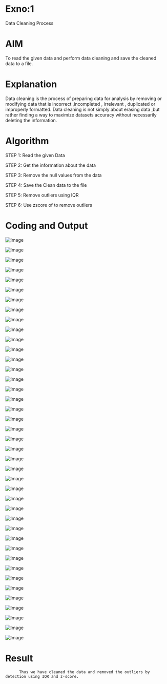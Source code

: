 # Exno:1
Data Cleaning Process

# AIM
To read the given data and perform data cleaning and save the cleaned data to a file.

# Explanation
Data cleaning is the process of preparing data for analysis by removing or modifying data that is incorrect ,incompleted , irrelevant , duplicated or improperly formatted. Data cleaning is not simply about erasing data ,but rather finding a way to maximize datasets accuracy without necessarily deleting the information.

# Algorithm
STEP 1: Read the given Data

STEP 2: Get the information about the data

STEP 3: Remove the null values from the data

STEP 4: Save the Clean data to the file

STEP 5: Remove outliers using IQR

STEP 6: Use zscore of to remove outliers

# Coding and Output
![Image](https://github.com/user-attachments/assets/6f51ef07-5810-44aa-b9f6-2534dc8c49cf)

![Image](https://github.com/user-attachments/assets/597b7d4b-4cda-4bed-94ff-6c6cbe021963)

![Image](https://github.com/user-attachments/assets/f9431648-bd22-4e8c-8ded-5fb7739a9bbd)

![Image](https://github.com/user-attachments/assets/270c6f25-e9ee-4300-a669-17229daa42fd)

![Image](https://github.com/user-attachments/assets/877b378f-f44c-4332-b840-92bf6d0695f3)

![Image](https://github.com/user-attachments/assets/ad1175b6-8ab0-407c-ae6d-0ba795e4f360)

![Image](https://github.com/user-attachments/assets/4de3daad-931c-4282-bf64-58078b15c921)

![Image](https://github.com/user-attachments/assets/5313c602-5993-4cc0-a606-b1fc0fe919b1)

![Image](https://github.com/user-attachments/assets/6ba5e134-5bd7-4e46-9205-7393ed8300ad)

![Image](https://github.com/user-attachments/assets/d4646da7-d271-4ca7-bf44-4733c8526e3d)

![Image](https://github.com/user-attachments/assets/a0b408f6-7b2f-4e7a-88b9-92e7f0f4dff7)

![Image](https://github.com/user-attachments/assets/fba061d1-24f3-4bc7-8332-34f09eda70d8)

![Image](https://github.com/user-attachments/assets/f3ea6c97-3343-4b9d-a8de-7b523f0a4072)

![Image](https://github.com/user-attachments/assets/20a326ad-6f13-4ac2-81a5-2dbffb21cc4b)

![Image](https://github.com/user-attachments/assets/794ece0e-b583-4053-b8e4-a3dc1b86cbed)

![Image](https://github.com/user-attachments/assets/af7a5020-a1f3-4d09-9e7f-f4b0cb4af580)

![Image](https://github.com/user-attachments/assets/85500810-3f1b-475c-9737-b361d2d734eb)

![Image](https://github.com/user-attachments/assets/e1717d42-35e9-4ae2-98cd-423d86b59f18)

![Image](https://github.com/user-attachments/assets/7ada1d7b-5141-44ff-9d1f-d81db575cad9)

![Image](https://github.com/user-attachments/assets/9183a53c-43d6-4c8e-9986-c915dbcb304c)

![Image](https://github.com/user-attachments/assets/44b2285c-e7b2-43a3-b296-2451b8e8f930)

![Image](https://github.com/user-attachments/assets/9ccf3850-6239-42e6-aa7b-3e2929a025c1)

![Image](https://github.com/user-attachments/assets/a1b785d5-752f-42bf-95fd-bfe24aad72f0)

![Image](https://github.com/user-attachments/assets/bf631242-1451-4c95-aa88-ed582cdb6ce9)

![Image](https://github.com/user-attachments/assets/cd2b7092-0f5a-4d68-a8ed-820d5bef8bc8)

![Image](https://github.com/user-attachments/assets/58c51eb8-e6f4-4c2c-b8c7-f49ab332ae9c)

![Image](https://github.com/user-attachments/assets/c0f85c2e-233b-472a-aaad-fc872dad0354)

![Image](https://github.com/user-attachments/assets/b4e32735-f38c-43b3-acd0-5d22dcfadb54)

![Image](https://github.com/user-attachments/assets/01de36ef-57ec-4e3a-8d98-3c15ff5aabbe)

![Image](https://github.com/user-attachments/assets/2fe8869a-bba0-4d07-a6d8-fc874258eaed)

![Image](https://github.com/user-attachments/assets/085f6c6c-5432-494a-b341-6b5bda24ffe1)

![Image](https://github.com/user-attachments/assets/604e290e-65bf-4dd1-b357-58b3bbddb270)

![Image](https://github.com/user-attachments/assets/5c32d689-d58e-49b5-b689-247fe6974c6a)

![Image](https://github.com/user-attachments/assets/0a34ca8a-0ddb-44f6-a777-5a4f716d6093)

![Image](https://github.com/user-attachments/assets/417b8ca0-0b1e-4c86-b812-140621adf2c6)

![Image](https://github.com/user-attachments/assets/8c0dfb23-9708-4354-9ac3-4d19933f3504)

![Image](https://github.com/user-attachments/assets/cfe48d88-bb52-4426-8cf0-0f574d6e704c)

![Image](https://github.com/user-attachments/assets/0132b04b-3535-4730-ab26-d2840a40cd7e)

![Image](https://github.com/user-attachments/assets/c7cc57d9-b325-499b-9fe4-21a78dac1ffa)

![Image](https://github.com/user-attachments/assets/487561ff-a4fc-44d7-86d1-9ae1304dd7fc)

![Image](https://github.com/user-attachments/assets/6925fe59-fc3e-47ec-8101-9c01fe4f0515)
# Result
          Thus we have cleaned the data and removed the outliers by detection using IQR and z-score.
